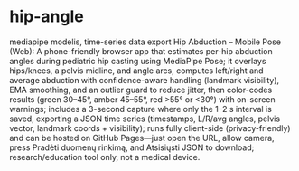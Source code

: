 # hip-angle
mediapipe modelis, time-series data export
Hip Abduction – Mobile Pose (Web): A phone-friendly browser app that estimates per-hip abduction angles during pediatric hip casting using MediaPipe Pose; it overlays hips/knees, a pelvis midline, and angle arcs, 
computes left/right and average abduction with confidence-aware handling (landmark visibility), EMA smoothing, and an outlier guard to reduce jitter, then color-codes results (green 30–45°, amber 45–55°, red >55° or <30°) 
with on-screen warnings; includes a 3-second capture where only the 1–2 s interval is saved, exporting a JSON time series (timestamps, L/R/avg angles, pelvis vector, landmark coords + visibility); 
runs fully client-side (privacy-friendly) and can be hosted on GitHub Pages—just open the URL, allow camera, press Pradėti duomenų rinkimą, and Atsisiųsti JSON to download; research/education tool only, not a medical device.
